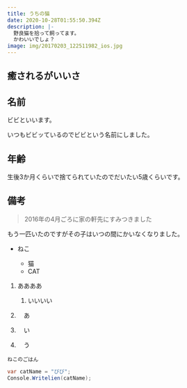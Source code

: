 ```yaml
---
title: うちの猫
date: 2020-10-28T01:55:50.394Z
description: |-
  野良猫を拾って飼ってます。
  かわいいでしょ？
image: img/20170203_122511982_ios.jpg
---
```

## 癒されるがいいさ

## 名前

ビビといいます。

いつもビビッているのでビビという名前にしました。

## 年齢

生後3か月くらいで捨てられていたのでだいたい5歳くらいです。

## 備考

> 2016年の4月ごろに家の軒先にすみつきました

もう一匹いたのですがその子はいつの間にかいなくなりました。

* ねこ

  * 猫
  * CAT

1. ああああ

   1. いいいい
2. 　あ
3. 　い
4. 　う

`ねこのごはん`

```csharp
var catName = "びび";
Console.Writelien(catName);
```